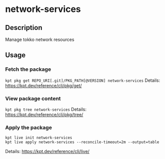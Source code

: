 # network-services

## Description
Manage tokko network resources

## Usage

### Fetch the package
`kpt pkg get REPO_URI[.git]/PKG_PATH[@VERSION] network-services`
Details: https://kpt.dev/reference/cli/pkg/get/

### View package content
`kpt pkg tree network-services`
Details: https://kpt.dev/reference/cli/pkg/tree/

### Apply the package
```
kpt live init network-services
kpt live apply network-services --reconcile-timeout=2m --output=table
```
Details: https://kpt.dev/reference/cli/live/
